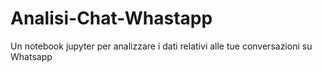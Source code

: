 # Analisi-Chat-Whastapp
Un notebook jupyter per analizzare i dati relativi alle tue conversazioni su Whatsapp
